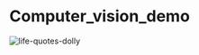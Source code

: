 # Computer_vision_demo
![life-quotes-dolly](https://github.com/NikhilAnand12/Computer_vision_demo/assets/111347333/bb1a50ae-cc54-41aa-be96-886b1db9ccb3)
